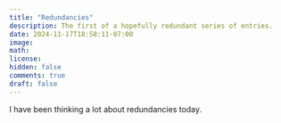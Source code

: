 ```yaml
---
title: "Redundancies"
description: The first of a hopefully redundant series of entries.
date: 2024-11-17T18:58:11-07:00
image: 
math: 
license: 
hidden: false
comments: true
draft: false
---
```


I have been thinking a lot about redundancies today.